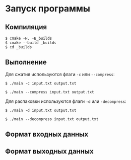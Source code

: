 # Запуск программы

## Компиляция
```
$ cmake -H. -B_builds
$ cmake --build _builds 
$ cd _builds
```
## Выполнение

Для сжатия используются флаги `-с` или `--compress`:

```
$ ./main -c input.txt output.txt
```
```
$ ./main --compress input.txt output.txt
```

Для распаковки используются флаги `-d` или `-decompress`:

```
$ ./main -d input.txt output.txt
```
```
$ ./main --decompress input.txt output.txt
```

## Формат входных данных

## Формат выходных данных
